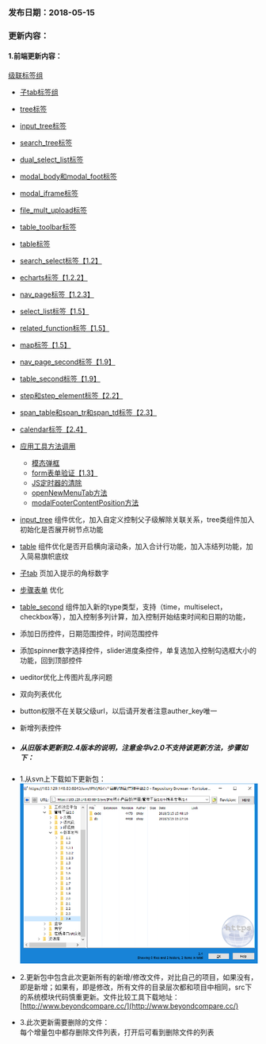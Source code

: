 ### 发布日期：2018-05-15

### 更新内容：

#### 1.前端更新内容：
[级联标签组](ji-ben-biao-dan-kong-jian/casselect-parent-biao-qian-3010-shi-3011.md)
  * [子tab标签组](ji-ben-biao-dan-kong-jian/zi-tab-biao-qian-zu-3010-shi-3011.md)
  * [tree标签](ji-ben-biao-dan-kong-jian/tree.md)
  * [input\_tree标签](ji-ben-biao-dan-kong-jian/inputtreebiao-qian-3010-shi-3011.md)
  * [search\_tree标签](ji-ben-biao-dan-kong-jian/searchtreebiao-qian-3010-lu-3011.md)
  * [dual\_select\_list标签](ji-ben-biao-dan-kong-jian/dualselect-list-biao-qian-3010-lu-3011.md)
  * [modal\_body和modal\_foot标签](ji-ben-biao-dan-kong-jian/modalbody-biao-qian-3010-lu-3011.md)
  * [modal\_iframe标签](ji-ben-biao-dan-kong-jian/modaliframe-biao-qian-3010-lu-3011.md)
  * [file\_mult\_upload标签](ji-ben-biao-dan-kong-jian/filemult-upload-biao-qian-3010-lu-3011.md)
  * [table\_toolbar标签](ji-ben-biao-dan-kong-jian/tabletoolbar-biao-qian-3010-shi-3011.md)
  * [table标签](ji-ben-biao-dan-kong-jian/tablebiao-qian-3010-zhu-3011.md)
  * [search\_select标签【1.2】](ji-ben-biao-dan-kong-jian/searchselect-biao-qian.md)
  * [echarts标签【1.2.2】](ji-ben-biao-dan-kong-jian/echartbiao-qian.md)
  * [nav\_page标签【1.2.3】](ji-ben-biao-dan-kong-jian/navpage-biao-qian.md)
  * [select\_list标签【1.5】](ji-ben-biao-dan-kong-jian/selectlist-biao-qian.md)
  * [related\_function标签【1.5】](ji-ben-biao-dan-kong-jian/relatedfunction-biao-qian.md)
  * [map标签【1.5】](ji-ben-biao-dan-kong-jian/mapbiao-qian-3010-1-5.md)
  * [nav\_page\_second标签【1.9】](ji-ben-biao-dan-kong-jian/navpage-second-zu-jian-3010-1-9.md)
  * [table\_second标签【1.9】](ji-ben-biao-dan-kong-jian/tablesecond-biao-qian-3010-1-9.md)
  * [step和step\_element标签【2.2】](ji-ben-biao-dan-kong-jian/stephe-step-element-biao-qian.md)
  * [span\_table和span\_tr和span\_td标签【2.3】](ji-ben-biao-dan-kong-jian/spantable-he-span-tr-he-span-td-biao-qian-3010-2-3.md)
  * [calendar标签【2.4】](ji-ben-biao-dan-kong-jian/calendarbiao-qian.md)
* [应用工具方法调用](ying-yong-gong-ju-fang-fa-diao-yong-3010-shi-3001-lu-3011.md)
  * [模态弹框](ying-yong-gong-ju-fang-fa-diao-yong-3010-shi-3001-lu-3011/mo-tai-dan-kuang-3010-shi-3011.md)
  * [form表单验证【1.3】](ying-yong-gong-ju-fang-fa-diao-yong-3010-shi-3001-lu-3011/formbiao-dan-yan-zheng-3010-1-3.md)
  * [JS定时器的清除](ying-yong-gong-ju-fang-fa-diao-yong-3010-shi-3001-lu-3011/jsding-shi-qi-de-qing-chu.md)
  * [openNewMenuTab方法](ying-yong-gong-ju-fang-fa-diao-yong-3010-shi-3001-lu-3011/addtabsfang-fa.md)
  * [modalFooterContentPosition方法](ying-yong-gong-ju-fang-fa-diao-yong-3010-shi-3001-lu-3011/modalfootercontentpositionfang-fa.md)

* [input_tree](/ji-ben-biao-dan-kong-jian/inputtreebiao-qian-3010-shi-3011.md)
组件优化，加入自定义控制父子级解除关联关系，tree类组件加入初始化是否展开树节点功能
* [table](/ji-ben-biao-dan-kong-jian/tablebiao-qian-3010-zhu-3011.md)
组件优化是否开启横向滚动条，加入合计行功能，加入冻结列功能，加入简易旗帜底纹
* [子tab](/ji-ben-biao-dan-kong-jian/zi-tab-biao-qian-zu-3010-shi-3011.md)
页加入提示的角标数字
* [步骤表单](/ji-ben-biao-dan-kong-jian/stephe-step-element-biao-qian.md)
优化
* [table_second](/ji-ben-biao-dan-kong-jian/tablesecond-biao-qian-3010-1-9.md)
组件加入新的type类型，支持（time，multiselect，checkbox等），加入控制多列计算，加入控制开始结束时间和日期的功能，
* 添加日历控件，日期范围控件，时间范围控件
* 添加spinner数字选择控件，slider进度条控件，单复选加入控制勾选框大小的功能，回到顶部控件
* ueditor优化上传图片乱序问题
* 双向列表优化
* button权限不在关联父级url，以后请开发者注意auther_key唯一
* 新增列表控件

* ##### 从旧版本更新到2.4版本的说明，注意金华v2.0不支持该更新方法，步骤如下：
* 1.从svn上下载如下更新包：  
![](/assets/V2.4_1.png)
* 2.更新包中包含此次更新所有的新增/修改文件，对比自己的项目，如果没有，即是新增；如果有，即是修改，所有文件的目录层次都和项目中相同，src下的系统模块代码慎重更新。文件比较工具下载地址：[http://www.beyondcompare.cc/](http://www.beyondcompare.cc/)

* 3.此次更新需要删除的文件：  
  每个增量包中都存删除文件列表，打开后可看到删除文件的列表




